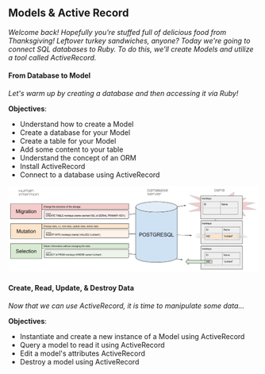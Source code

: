 ## Models & Active Record

*Welcome back! Hopefully you're stuffed full of delicious food from Thanksgiving! Leftover turkey sandwiches, anyone? Today we're going to connect SQL databases to Ruby. To do this, we'll create Models and utilize a tool called ActiveRecord.*

#### From Database to Model

*Let's warm up by creating a database and then accessing it via Ruby!*

**Objectives**:
* Understand how to create a Model
* Create a database for your Model
* Create a table for your Model
* Add some content to your table
* Understand the concept of an ORM
* Install ActiveRecord
* Connect to a database using ActiveRecord

![sql_interactions.png](sql_interactions.png)

#### Create, Read, Update, & Destroy Data

*Now that we can use ActiveRecord, it is time to manipulate some data...*

**Objectives**:
* Instantiate and create a new instance of a Model using ActiveRecord
* Query a model to read it using ActiveRecord
* Edit a model's attributes ActiveRecord
* Destroy a model using  ActiveRecord
